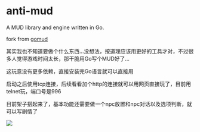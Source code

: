anti-mud
=====

A MUD library and engine written in Go.

fork from [gomud](https://github.com/dominichamon/gomud)

其实我也不知道要做个什么东西...没想法，按道理应该用更好的工具才对，不过很多人觉得游戏时间太长，那干脆用Go写个MUD好了...

这玩意没有更多依赖，直接安装完Go语言就可以直接用

启动之后使用tcp连接，后续看看加个http的连接就可以用网页直接玩了，目前用telnet玩，端口号是996


目前架子搭起来了，基本功能还需要做一个npc放置和npc对话以及选项判断，就可以写剧情了

![](http://image.igerm.cn/img/20190406010721.png)